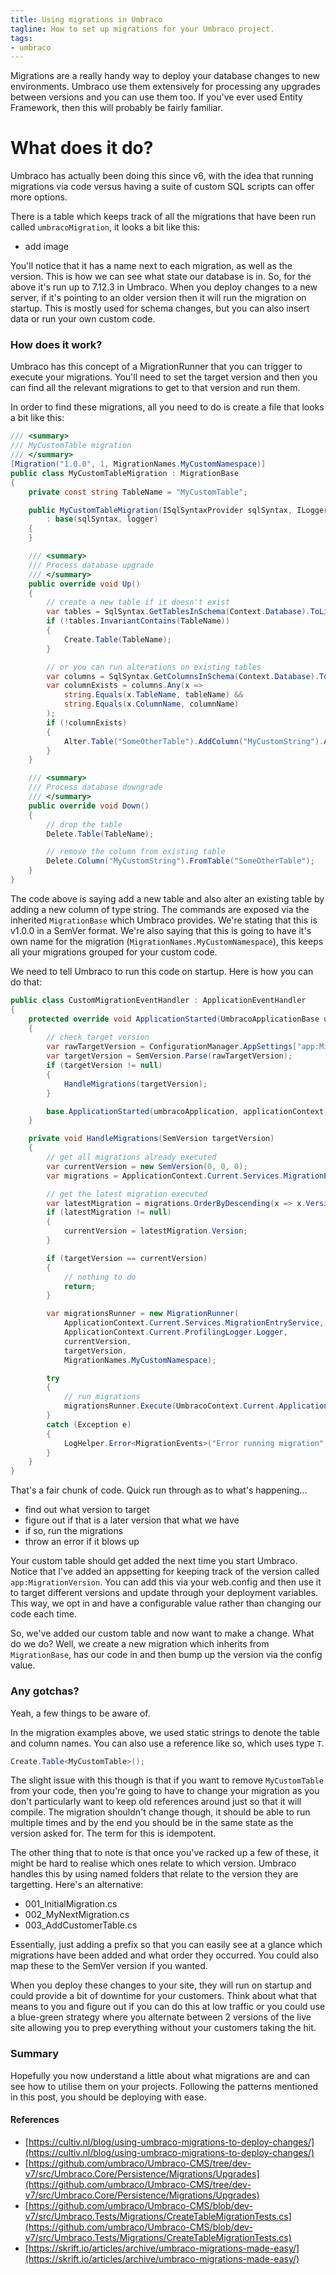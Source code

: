 ```yaml
---
title: Using migrations in Umbraco
tagline: How to set up migrations for your Umbraco project.
tags: 
- umbraco
---
```


Migrations are a really handy way to deploy your database changes to new environments. Umbraco use them extensively for processing any upgrades between versions and you can use them too. If you've ever used Entity Framework, then this will probably be fairly familiar.

# What does it do?

Umbraco has actually been doing this since v6, with the idea that running migrations via code versus having a suite of custom SQL scripts can offer more options. 

There is a table which keeps track of all the migrations that have been run called `umbracoMigration`, it looks a bit like this:

- add image

You'll notice that it has a name next to each migration, as well as the version. This is how we can see what state our database is in. So, for the above it's run up to 7.12.3 in Umbraco. When you deploy changes to a new server, if it's pointing to an older version then it will run the migration on startup. This is mostly used for schema changes, but you can also insert data or run your own custom code.

### How does it work?

Umbraco has this concept of a MigrationRunner that you can trigger to execute your migrations. You'll need to set the target version and then you can find all the relevant migrations to get to that version and run them.

In order to find these migrations, all you need to do is create a file that looks a bit like this:

```csharp
/// <summary>
/// MyCustomTable migration
/// </summary>
[Migration("1.0.0", 1, MigrationNames.MyCustomNamespace)]
public class MyCustomTableMigration : MigrationBase
{
    private const string TableName = "MyCustomTable";

    public MyCustomTableMigration(ISqlSyntaxProvider sqlSyntax, ILogger logger)
        : base(sqlSyntax, logger)
    {            
    }

    /// <summary>
    /// Process database upgrade
    /// </summary>
    public override void Up()
    {            
        // create a new table if it doesn't exist
        var tables = SqlSyntax.GetTablesInSchema(Context.Database).ToList();
        if (!tables.InvariantContains(TableName))
        {
            Create.Table(TableName);
        }

        // or you can run alterations on existing tables
        var columns = SqlSyntax.GetColumnsInSchema(Context.Database).ToArray();
        var columnExists = columns.Any(x =>
            string.Equals(x.TableName, tableName) &&
            string.Equals(x.ColumnName, columnName)
        );
        if (!columnExists)
        {
            Alter.Table("SomeOtherTable").AddColumn("MyCustomString").AsString().Nullable();
        }
    }

    /// <summary>
    /// Process database downgrade
    /// </summary>
    public override void Down()
    {
        // drop the table
        Delete.Table(TableName);

        // remove the column from existing table
        Delete.Column("MyCustomString").FromTable("SomeOtherTable");
    }
}
```

The code above is saying add a new table and also alter an existing table by adding a new column of type string. The commands are exposed via the inherited `MigrationBase` which Umbraco provides. We're stating that this is v1.0.0 in a SemVer format. We're also saying that this is going to have it's own name for the migration (`MigrationNames.MyCustomNamespace`), this keeps all your migrations grouped for your custom code.

We need to tell Umbraco to run this code on startup. Here is how you can do that:

```csharp
public class CustomMigrationEventHandler : ApplicationEventHandler
{
    protected override void ApplicationStarted(UmbracoApplicationBase umbracoApplication, ApplicationContext applicationContext)
    {
        // check target version
        var rawTargetVersion = ConfigurationManager.AppSettings["app:MigrationVersion"] ?? "1.0.0";
        var targetVersion = SemVersion.Parse(rawTargetVersion);
        if (targetVersion != null)
        {
            HandleMigrations(targetVersion);
        }

        base.ApplicationStarted(umbracoApplication, applicationContext);
    }

    private void HandleMigrations(SemVersion targetVersion)
    {
        // get all migrations already executed
        var currentVersion = new SemVersion(0, 0, 0);
        var migrations = ApplicationContext.Current.Services.MigrationEntryService.GetAll(MigrationNames.MyCustomNamespace);

        // get the latest migration executed
        var latestMigration = migrations.OrderByDescending(x => x.Version).FirstOrDefault();
        if (latestMigration != null)
        {
            currentVersion = latestMigration.Version;
        }

        if (targetVersion == currentVersion)
        {
            // nothing to do
            return;
        }

        var migrationsRunner = new MigrationRunner(
            ApplicationContext.Current.Services.MigrationEntryService,
            ApplicationContext.Current.ProfilingLogger.Logger,
            currentVersion,
            targetVersion,
            MigrationNames.MyCustomNamespace);

        try
        {
            // run migrations
            migrationsRunner.Execute(UmbracoContext.Current.Application.DatabaseContext.Database);
        }
        catch (Exception e)
        {
            LogHelper.Error<MigrationEvents>("Error running migration", e);
        }
    }
}
```

That's a fair chunk of code. Quick run through as to what's happening...
- find out what version to target
- figure out if that is a later version that what we have
- if so, run the migrations
- throw an error if it blows up

Your custom table should get added the next time you start Umbraco. Notice that I've added an appsetting for keeping track of the version called `app:MigrationVersion`. You can add this via your web.config and then use it to target different versions and update through your deployment variables. This way, we opt in and have a configurable value rather than changing our code each time.

So, we've added our custom table and now want to make a change. What do we do? Well, we create a new migration which inherits from `MigrationBase`, has our code in and then bump up the version via the config value.

### Any gotchas?

Yeah, a few things to be aware of. 

In the migration examples above, we used static strings to denote the table and column names. You can also use a reference like so, which uses type `T`.

```csharp
Create.Table<MyCustomTable>();
```

The slight issue with this though is that if you want to remove `MyCustomTable` from your code, then you're going to have to change your migration as you don't particularly want to keep old references around just so that it will compile. The migration shouldn't change though, it should be able to run multiple times and by the end you should be in the same state as the version asked for. The term for this is idempotent.

The other thing that to note is that once you've racked up a few of these, it might be hard to realise which ones relate to which version. Umbraco handles this by using named folders that relate to the version they are targetting. Here's an alternative:

- 001_InitialMigration.cs
- 002_MyNextMigration.cs
- 003_AddCustomerTable.cs

Essentially, just adding a prefix so that you can easily see at a glance which migrations have been added and what order they occurred. You could also map these to the SemVer version if you wanted.

When you deploy these changes to your site, they will run on startup and could provide a bit of downtime for your customers. Think about what that means to you and figure out if you can do this at low traffic or you could use a blue-green strategy where you alternate between 2 versions of the live site allowing you to prep everything without your customers taking the hit.

### Summary

Hopefully you now understand a little about what migrations are and can see how to utilise them on your projects. Following the patterns mentioned in this post, you should be deploying with ease.

#### References

- [https://cultiv.nl/blog/using-umbraco-migrations-to-deploy-changes/](https://cultiv.nl/blog/using-umbraco-migrations-to-deploy-changes/)
- [https://github.com/umbraco/Umbraco-CMS/tree/dev-v7/src/Umbraco.Core/Persistence/Migrations/Upgrades](https://github.com/umbraco/Umbraco-CMS/tree/dev-v7/src/Umbraco.Core/Persistence/Migrations/Upgrades)
- [https://github.com/umbraco/Umbraco-CMS/blob/dev-v7/src/Umbraco.Tests/Migrations/CreateTableMigrationTests.cs](https://github.com/umbraco/Umbraco-CMS/blob/dev-v7/src/Umbraco.Tests/Migrations/CreateTableMigrationTests.cs)
- [https://skrift.io/articles/archive/umbraco-migrations-made-easy/](https://skrift.io/articles/archive/umbraco-migrations-made-easy/)

